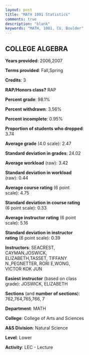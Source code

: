 ```yaml
---
layout: post
title: "MATH 1001 Statistics"
comments: true
description: "blank"
keywords: "MATH, 1001, CU, Boulder"
--- 
```

<head>
<script src="https://ajax.googleapis.com/ajax/libs/jquery/2.1.3/jquery.min.js"></script>
<script src="https://dl.dropboxusercontent.com/s/pc42nxpaw1ea4o9/highcharts.js?dl=0"></script>
<!-- <script src="../assets/js/highcharts.js"></script> -->
<style type="text/css">@font-face {
	font-family: "Bebas Neue";
	src: url(https://www.filehosting.org/file/details/544349/BebasNeue%20Regular.otf) format("opentype");
	}
	h1.Bebas { 
		font-family: "Bebas Neue", Verdana, Tahoma;
	}
</style>
</head>
<body>
	<div id="container" style="float: right; width: 45%; height: 88%; margin-left: 2.5%; margin-right: 2.5%;"></div>
	<script language="JavaScript">
		$(document).ready(function() {
		var chart = {type: 'column'};
		var title = {text: 'Grade Distribution'};
		var xAxis = {categories: ['A','B','C','D','F'],crosshair: true};
		var yAxis = {min: 0,title: {text: 'Percentage'}};
		var tooltip = {headerFormat: '<center><b><span style="font-size:20px">{point.key}</span></b></center>',
		               pointFormat: '<td style="padding:0"><b>{point.y:.1f}%</b></td>',
		               footerFormat: '</table>',shared: true,useHTML: true};
		var plotOptions = {column: {pointPadding: 0.0,borderWidth: 0}};  
		var credits = {enabled: false};var series= [{name: 'Percent',data: [14.85,42.57,25.74,12.87,3.96,]}];
		var json = {};
		json.chart = chart;
		json.title = title;
		json.tooltip = tooltip;
		json.xAxis = xAxis;
		json.yAxis = yAxis;  
		json.series = series;
		json.plotOptions = plotOptions;  
		json.credits = credits;
		$('#container').highcharts(json);
	});
	</script>
</body>
			   
## COLLEGE ALGEBRA

**Years provided**: 2006,2007

**Terms provided**: Fall,Spring

**Credits**: 3

**RAP/Honors class?** RAP

**Percent grade**: 98.1%

**Percent withdrawn**: 3.56%

**Percent incomplete**: 0.95%

**Proportion of students who dropped**: 3.74

**Average grade** (4.0 scale): 2.47

**Standard deviation in grades**: 24.02

**Average workload** (raw): 3.42

**Standard deviation in workload** (raw): 0.44

**Average course rating** (6 point scale): 4.75

**Standard deviation in course rating** (6 point scale): 0.33

**Average instructor rating** (6 point scale): 5.16

**Standard deviation in instructor rating** (6 point scale): 0.39

**Instructors**: SEACREST, CAYMAN,JOSWICK, ELIZABETH,TASSET, TIFFANY N.,PEGNETTER, RORI E,WONG, VICTOR KOK JUN

**Easiest instructor** (based on class grade): JOSWICK, ELIZABETH

**Sections** (and **number of sections**): 762,764,765,766, 7

**Department**: MATH

**College**: College of Arts and Sciences

**A&S Division**: Natural Science

**Level**: Lower

**Activity**: LEC - Lecture